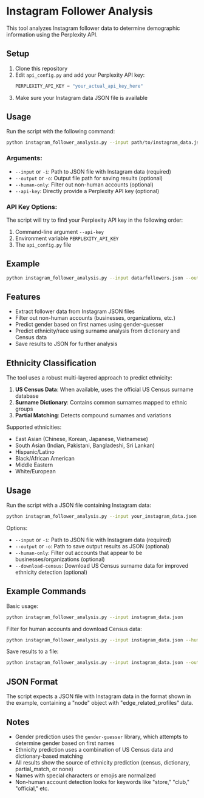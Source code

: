 # Instagram Follower Analysis

This tool analyzes Instagram follower data to determine demographic information using the Perplexity API.

## Setup

1. Clone this repository
2. Edit `api_config.py` and add your Perplexity API key:
   ```python
   PERPLEXITY_API_KEY = "your_actual_api_key_here"
   ```
3. Make sure your Instagram data JSON file is available

## Usage

Run the script with the following command:

```bash
python instagram_follower_analysis.py --input path/to/instagram_data.json [--output results.json] [--human-only]
```

### Arguments:

- `--input` or `-i`: Path to JSON file with Instagram data (required)
- `--output` or `-o`: Output file path for saving results (optional)
- `--human-only`: Filter out non-human accounts (optional)
- `--api-key`: Directly provide a Perplexity API key (optional)

### API Key Options:

The script will try to find your Perplexity API key in the following order:
1. Command-line argument `--api-key`
2. Environment variable `PERPLEXITY_API_KEY`
3. The `api_config.py` file

## Example

```bash
python instagram_follower_analysis.py --input data/followers.json --output results.json --human-only
```

## Features

- Extract follower data from Instagram JSON files
- Filter out non-human accounts (businesses, organizations, etc.)
- Predict gender based on first names using gender-guesser
- Predict ethnicity/race using surname analysis from dictionary and Census data
- Save results to JSON for further analysis

## Ethnicity Classification

The tool uses a robust multi-layered approach to predict ethnicity:

1. **US Census Data**: When available, uses the official US Census surname database 
2. **Surname Dictionary**: Contains common surnames mapped to ethnic groups
3. **Partial Matching**: Detects compound surnames and variations

Supported ethnicities:
- East Asian (Chinese, Korean, Japanese, Vietnamese)
- South Asian (Indian, Pakistani, Bangladeshi, Sri Lankan)
- Hispanic/Latino
- Black/African American
- Middle Eastern
- White/European

## Usage

Run the script with a JSON file containing Instagram data:

```bash
python instagram_follower_analysis.py --input your_instagram_data.json
```

Options:
- `--input` or `-i`: Path to JSON file with Instagram data (required)
- `--output` or `-o`: Path to save output results as JSON (optional)
- `--human-only`: Filter out accounts that appear to be businesses/organizations (optional)
- `--download-census`: Download US Census surname data for improved ethnicity detection (optional)

## Example Commands

Basic usage:
```bash
python instagram_follower_analysis.py --input instagram_data.json
```

Filter for human accounts and download Census data:
```bash
python instagram_follower_analysis.py --input instagram_data.json --human-only --download-census
```

Save results to a file:
```bash
python instagram_follower_analysis.py --input instagram_data.json --output results.json
```

## JSON Format

The script expects a JSON file with Instagram data in the format shown in the example, containing a "node" object with "edge_related_profiles" data.

## Notes

- Gender prediction uses the `gender-guesser` library, which attempts to determine gender based on first names
- Ethnicity prediction uses a combination of US Census data and dictionary-based matching
- All results show the source of ethnicity prediction (census, dictionary, partial_match, or none)
- Names with special characters or emojis are normalized
- Non-human account detection looks for keywords like "store," "club," "official," etc. 